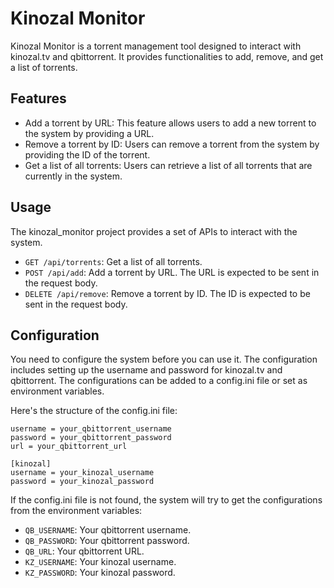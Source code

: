 # Kinozal Monitor

Kinozal Monitor is a torrent management tool designed to interact with kinozal.tv and qbittorrent. It provides functionalities to add, remove, and get a list of torrents.

## Features

- Add a torrent by URL: This feature allows users to add a new torrent to the system by providing a URL.
- Remove a torrent by ID: Users can remove a torrent from the system by providing the ID of the torrent.
- Get a list of all torrents: Users can retrieve a list of all torrents that are currently in the system.

## Usage

The kinozal_monitor project provides a set of APIs to interact with the system.

- `GET /api/torrents`: Get a list of all torrents.
- `POST /api/add`: Add a torrent by URL. The URL is expected to be sent in the request body.
- `DELETE /api/remove`: Remove a torrent by ID. The ID is expected to be sent in the request body.

## Configuration

You need to configure the system before you can use it. The configuration includes setting up the username and password for kinozal.tv and qbittorrent. The configurations can be added to a config.ini file or set as environment variables.

Here's the structure of the config.ini file:

```[qbittorrent]
username = your_qbittorrent_username
password = your_qbittorrent_password
url = your_qbittorrent_url

[kinozal]
username = your_kinozal_username
password = your_kinozal_password
```

If the config.ini file is not found, the system will try to get the configurations from the environment variables:

- `QB_USERNAME`: Your qbittorrent username.
- `QB_PASSWORD`: Your qbittorrent password.
- `QB_URL`: Your qbittorrent URL.
- `KZ_USERNAME`: Your kinozal username.
- `KZ_PASSWORD`: Your kinozal password.

